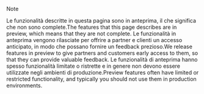 > [!Note]
> <span data-ttu-id="ff07c-101">Le funzionalità descritte in questa pagina sono in anteprima, il che significa che non sono complete.</span><span class="sxs-lookup"><span data-stu-id="ff07c-101">The features that this page describes are in preview, which means that they are not complete.</span></span> <span data-ttu-id="ff07c-102">Le funzionalità in anteprima vengono rilasciate per offrire a partner e clienti un accesso anticipato, in modo che possano fornire un feedback prezioso.</span><span class="sxs-lookup"><span data-stu-id="ff07c-102">We release features in preview to give partners and customers early access to them, so that they can provide valuable feedback.</span></span> <span data-ttu-id="ff07c-103">Le funzionalità di anteprima hanno spesso funzionalità limitate o ristrette e in genere non devono essere utilizzate negli ambienti di produzione.</span><span class="sxs-lookup"><span data-stu-id="ff07c-103">Preview features often have limited or restricted functionality, and typically you should not use them in production environments.</span></span>